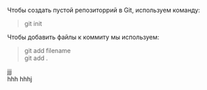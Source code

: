 Чтобы создать пустой репозиторрий в Git, используем команду:
>  git init  
  
Чтобы добавить файлы к коммиту мы используем:  
>  git add filename  
>  git add  .

jjj  
hhh 
hhhj  
